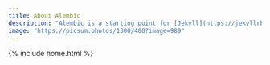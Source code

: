 ```yaml
---
title: About Alembic
description: "Alembic is a starting point for [Jekyll](https://jekyllrb.com/) projects. Rather than starting from scratch, this boilerplate is designed to get the ball rolling immediately. Install it, configure it, tweak it, push it."
image: "https://picsum.photos/1300/400?image=989"
---
```


 {% include home.html %}